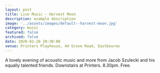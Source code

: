 ```yaml
---
layout: post
title: Live Music – Harvest Moon
description: example description
image: '../assets/images/default--harvest-moon.jpg'
category: music
featured: false
archived: false
date: 2020-02-20 20:30:00
venue: Printers Playhouse, 44 Grove Road, Eastbourne
---
```


A lovely evening of acoustic music and more from Jacob Szulecki and his equally talented friends. Downstairs at Printers. 8.30pm. Free.